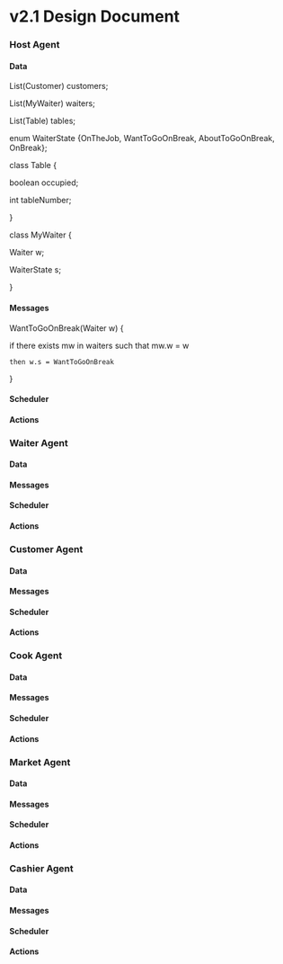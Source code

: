 # v2.1 Design Document

### Host Agent
#### Data
List(Customer) customers;

List(MyWaiter) waiters;

List(Table) tables;

enum WaiterState {OnTheJob, WantToGoOnBreak, AboutToGoOnBreak, OnBreak};

class Table {

  boolean occupied;

  int tableNumber;

}

class MyWaiter {

  Waiter w;

  WaiterState s;

}

#### Messages
WantToGoOnBreak(Waiter w) {

  if there exists mw in waiters such that mw.w = w
		
    then w.s = WantToGoOnBreak

}


#### Scheduler
#### Actions

### Waiter Agent
#### Data
#### Messages
#### Scheduler
#### Actions

### Customer Agent
#### Data
#### Messages
#### Scheduler
#### Actions

### Cook Agent
#### Data
#### Messages
#### Scheduler
#### Actions

### Market Agent
#### Data
#### Messages
#### Scheduler
#### Actions

### Cashier Agent
#### Data
#### Messages
#### Scheduler
#### Actions